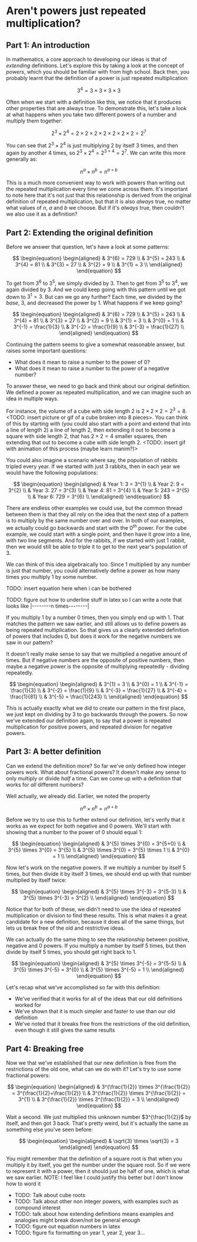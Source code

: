 # Aren't powers just repeated multiplication?

## Part 1: An introduction
In mathematics, a core approach to developing our ideas is that of _extending_ definitions. Let's explore this by taking a look at the concept of _powers_, which you should be familiar with from high school. Back then, you probably learnt that the definition of a power is just repeated multiplication:

$$ 3^{4} = 3 \times 3 \times 3 \times 3 $$

Often when we start with a definition like this, we notice that it produces other properties that are always true. To demonstrate this, let's take a look at what happens when you take two different powers of a number and multiply them together:

$$ 2^{3} \times 2^{4} = 2 \times 2 \times 2 \times 2 \times 2 \times 2 \times 2 = 2^{7} $$

You can see that $2^{3}\times2^{4}$ is just multiplying $2$ by itself 3 times, and then again by another 4 times, so $2^{3}\times2^{4}=2^{3+4}={2^7}$. We can write this more generally as:

$$ n^{a} \times n^{b} = n^{a+b} $$

This is a much more convenient way to work with powers than writing out the repeated multiplication every time we come across them. It's important to note here that it's not just that this relationship is derived from the original definition of repeated multiplication, but that it is also _always_ true, no matter what values of $n$, $a$ and $b$ we choose. But if it's _always_ true, then couldn't we also use it as a definition?

## Part 2: Extending the original definition
Before we answer that question, let's have a look at some patterns:

$$
\begin{equation}
\begin{aligned}
& 3^{6} = 729 \\
& 3^{5} = 243 \\
& 3^{4} = 81 \\
& 3^{3} = 27 \\
& 3^{2} = 9 \\
& 3^{1} = 3 \\
\end{aligned}
\end{equation}
$$

To get from $3^{6}$ to $3^{5}$, we simply divided by $3$. Then to get from $3^{5}$ to $3^{4}$, we again divided by $3$. And we could keep going with this pattern until we got down to $3^{1}=3$. But can we go any further? Each time, we divided by the _base_, $3$, and decreased the power by 1. What happens if we keep going?

$$
\begin{equation}
\begin{aligned}
& 3^{6} = 729 \\
& 3^{5} = 243 \\
& 3^{4} = 81 \\
& 3^{3} = 27 \\
& 3^{2} = 9 \\
& 3^{1} = 3 \\
& 3^{0} = 1 \\
& 3^{-1} = \frac{1}{3} \\
& 3^{-2} = \frac{1}{9} \\
& 3^{-3} = \frac{1}{27} \\
\end{aligned}
\end{equation}
$$

Continuing the pattern seems to give a somewhat reasonable answer, but raises some important questions:
- What does it mean to raise a number to the power of 0?
- What does it mean to raise a number to the power of a negative number?

To answer these, we need to go back and think about our original definition. We defined a power as repeated multiplication, and we can imagine such an idea in multiple ways.

For instance, the volume of a cube with side length 2 is $2\times2\times2=2^{3}=8$. <TODO: insert picture or gif of a cube broken into 8 pieces>. You can think of this by starting with (you could also start with a point and extend that into a line of length 2) a line of length 2, then extending it out to become a square with side length 2, that has $2\times2=4$ smaller squares, then extending that out to become a cube with side length 2. <TODO: insert gif with animation of this process (maybe learn manim?)>

You could also imagine a scenario where say, the population of rabbits tripled every year. If we started with just 3 rabbits, then in each year we would have the following populations:

$$
\begin{equation}
\begin{aligned}
& Year 1: 3 = 3^{1} \\
& Year 2: 9 = 3^{2} \\
& Year 3: 27 = 3^{3} \\
& Year 4: 81 = 3^{4} \\
& Year 5: 243 = 3^{5} \\
& Year 6: 729 = 3^{6} \\
\end{aligned}
\end{equation}
$$

There are endless other examples we could use, but the common thread between them is that they all rely on the idea that the next step of a pattern is to multiply by the same number over and over. In both of our examples, we actually could go backwards and start with the $0^{th}$ power. For the cube example, we could start with a single point, and then have it grow into a line, with two line segments. And for the rabbits, if we started with just 1 rabbit, then we would still be able to triple it to get to the next year's population of 3.

We can think of this idea algebraically too. Since 1 multiplied by any number is just that number, you could alternatively define a power as how many times you multiply 1 by some number.

TODO: insert equation here when i can be bothered

TODO: figure out how to underline stuff in latex so I can write a note that looks like |--------n times--------|

If you multiply 1 by a number 0 times, then you simply end up with 1. That matches the pattern we saw earlier, and still allows us to define powers as being repeated multiplication. So that gives us a clearly extended definition of powers that includes 0, but does it work for the negative numbers we saw in our pattern?

It doesn't really make sense to say that we multiplied a negative amount of times. But if negative numbers are the opposite of positive numbers, then maybe a negative power is the opposite of multiplying repeatedly - dividing repeatedly. 

$$
\begin{equation}
\begin{aligned}
& 3^{1} = 3 \\
& 3^{0} = 1 \\
& 3^{-1} = \frac{1}{3} \\
& 3^{-2} = \frac{1}{9} \\
& 3^{-3} = \frac{1}{27} \\
& 3^{-4} = \frac{1}{81} \\
& 3^{-5} = \frac{1}{243} \\
\end{aligned}
\end{equation}
$$

This is actually exactly what we did to create our pattern in the first place, we just kept on dividing by 3 to go backwards through the powers. So now we've extended our definition again, to say that a power is repeated multiplication for positive powers, and repeated division for negative powers.

## Part 3: A better definition
Can we extend the definition more? So far we've only defined how integer powers work. What about fractional powers? It doesn't make any sense to only multiply or divide _half_ a time. Can we come up with a definition that works for _all_ different numbers?

Well actually, we already did. Earlier, we noted the property 

$$ n^{a} \times n^{b} = n^{a+b} $$

Before we try to use this to further extend our definition, let's verify that it works as we expect for both negative and 0 powers. We'll start with showing that a number to the power of 0 should equal 1:

$$
\begin{equation}
\begin{aligned}
& 3^{5} \times 3^{0} = 3^{5+0} \\
& 3^{5} \times 3^{0} = 3^{5} \\
& 3^{5} \times 3^{0} = 3^{5} \times 1 \\
& 3^{0} = 1 \\
\end{aligned}
\end{equation}
$$

Now let's work on the negative powers. If we multiply a number by itself 5 times, but then divide it by itself 3 times, we should end up with that number multiplied by itself twice:

$$
\begin{equation}
\begin{aligned}
& 3^{5} \times 3^{-3} = 3^{5-3} \\
& 3^{5} \times 3^{-3} = 3^{2} \\
\end{aligned}
\end{equation}
$$

Notice that for both of these, we didn't need to use the idea of repeated multiplication or division to find these results. This is what makes it a great candidate for a new definition, because it does all of the same things, but lets us break free of the old and restrictive ideas.

We can actually do the same thing to see the relationship between positive, negative and 0 powers. If you multiply a number by itself 5 times, but then divide by itself 5 times, you should get right back to 1.

$$
\begin{equation}
\begin{aligned}
& 3^{5} \times 3^{-5} = 3^{5-5} \\
& 3^{5} \times 3^{-5} = 3^{0} \\
& 3^{5} \times 3^{-5} = 1 \\
\end{aligned}
\end{equation}
$$

Let's recap what we've accomplished so far with this definition:
- We've verified that it works for all of the ideas that our old definitions worked for
- We've shown that it is much simpler and faster to use than our old definition
- We've noted that it breaks free from the restrictions of the old definition, even though it still gives the same results

## Part 4: Breaking free
Now we that we've established that our new definition is free from the restrictions of the old one, what can we do with it? Let's try to use some fractional powers:

$$
\begin{equation}
\begin{aligned}
& 3^{\frac{1}{2}} \times 3^{\frac{1}{2}} = 3^{\frac{1}{2}+\frac{1}{2}} \\
& 3^{\frac{1}{2}} \times 3^{\frac{1}{2}} = 3^{1} \\
& 3^{\frac{1}{2}} \times 3^{\frac{1}{2}} = 3 \\
\end{aligned}
\end{equation}
$$

Wait a second. We just multiplied this unknown number $3^{\frac{1}{2}}$ by itself, and then got 3 back. That's pretty weird, but it's actually the same as something else you've seen before:

$$
\begin{equation}
\begin{aligned}
& \sqrt{3} \times \sqrt{3} = 3
\end{aligned}
\end{equation}
$$

You might remember that the definition of a square root is that when you multiply it by itself, you get the number under the square root. So if we were to represent it with a power, then it should just be half of one, which is what we saw earlier. NOTE: I feel like I could justify this better but I don't know how to word it




- TODO: Talk about cube roots
- TODO: Talk about other non integer powers, with examples such as compound interest
- TODO: talk about how extending definitions means examples and analogies might break down/not be general enough
- TODO: figure out equation numbers in latex
- TODO: figure fix formatting on year 1, year 2, year 3...

